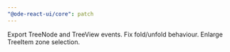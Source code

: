 ```yaml
---
"@ode-react-ui/core": patch
---
```


Export TreeNode and TreeView events. Fix fold/unfold behaviour. Enlarge TreeItem zone selection.
